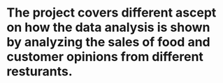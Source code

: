 # The project covers different ascept on how the data analysis is shown by analyzing the sales of food and customer opinions from different resturants.
